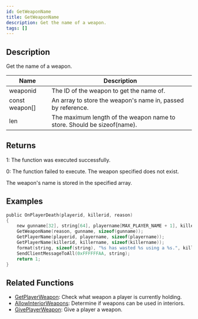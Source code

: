 ```yaml
---
id: GetWeaponName
title: GetWeaponName
description: Get the name of a weapon.
tags: []
---
```


## Description

Get the name of a weapon.

| Name | Description |
| --- | --- |
| weaponid | The ID of the weapon to get the name of. |
| const weapon[] | An array to store the weapon's name in, passed by reference. |
| len | The maximum length of the weapon name to store. Should be sizeof(name). |

## Returns

1: The function was executed successfully.

0: The function failed to execute. The weapon specified does not exist.

The weapon's name is stored in the specified array.

## Examples

```c
public OnPlayerDeath(playerid, killerid, reason)
{
    new gunname[32], string[64], playername[MAX_PLAYER_NAME + 1], killername[MAX_PLAYER_NAME + 1];
    GetWeaponName(reason, gunname, sizeof(gunname));
    GetPlayerName(playerid, playername, sizeof(playername));
    GetPlayerName(killerid, killername, sizeof(killername));
    format(string, sizeof(string), "%s has wasted %s using a %s.", killername, playername, gunname);
    SendClientMessageToAll(0xFFFFFFAA, string);
    return 1;
}
```

## Related Functions

- [GetPlayerWeapon](GetPlayerWeapon.md): Check what weapon a player is currently holding.
- [AllowInteriorWeapons](AllowInteriorWeapons.md): Determine if weapons can be used in interiors.
- [GivePlayerWeapon](GivePlayerWeapon.md): Give a player a weapon.
